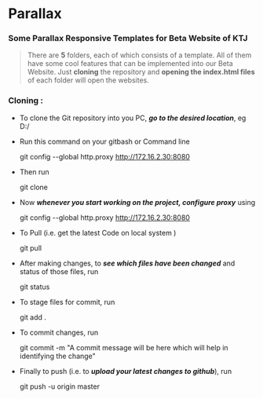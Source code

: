# Parallax
### Some Parallax Responsive Templates for Beta Website of KTJ

> There are **5** folders, each of which consists of a template. All of them have some cool features that can be implemented into our Beta Website. Just **cloning** the repository and **opening the index.html files** of each folder will open the websites.

### Cloning : 

- To clone the Git repository into you PC, ***go to the desired location***, eg D:/    
- Run this command on your gitbash or Command line      
	
	git config --global http.proxy http://172.16.2.30:8080
- Then run        

	git clone <copy address from Repository>
- Now ***whenever you start working on the project, configure proxy*** using       
	
	git config --global http.proxy http://172.16.2.30:8080 
- To Pull (i.e. get the latest Code on local system )       

	git pull
- After making changes, to ***see which files have been changed*** and status of those files, run       
	
	git status
- To stage files for commit, run        

	git add .
- To commit changes, run         

	git commit -m "A commit message will be here which will help in identifying the change"
- Finally to push (i.e. to ***upload your latest changes to github***), run          

	git push -u origin master

